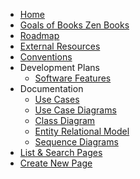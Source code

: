   * [Home](Home.md)
  * [Goals of Books Zen Books](Goals.md)
  * [Roadmap](Roadmap.md)
  * [External Resources](ExternalResources.md)
  * [Conventions](Conventions.md)
  * Development Plans
    * [Software Features](SoftwareFeatures.md)
  * Documentation
    * [Use Cases](UseCases.md)
    * [Use Case Diagrams](UseCaseDiagram.md)
    * [Class Diagram](ClassDiagram.md)
    * [Entity Relational Model](ERModel.md)
    * [Sequence Diagrams](SequenceDiagrams.md)
  * [List & Search Pages](http://code.google.com/p/bookszenbooks/w/list)
  * [Create New Page](http://code.google.com/p/bookszenbooks/w/edit)